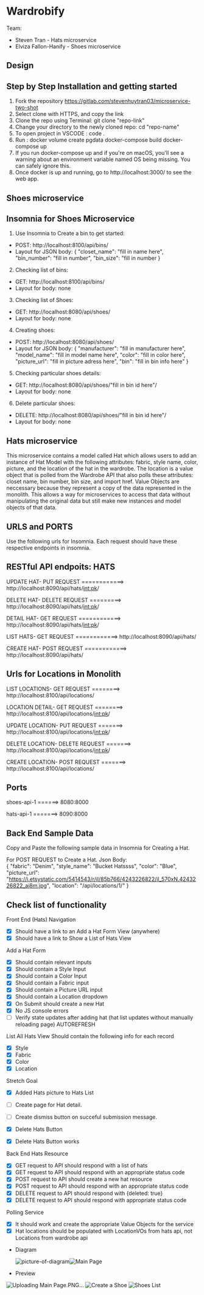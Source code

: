 # Wardrobify

Team:

- Steven Tran - Hats microservice
- Elviza Fallon-Hanify - Shoes microservice

## Design

## Step by Step Installation and getting started

1. Fork the repository https://gitlab.com/stevenhuytran03/microservice-two-shot
2. Select clone with HTTPS, and copy the link
3. Clone the repo using Terminal: git clone "repo-link"
4. Change your directory to the newly cloned repo: cd "repo-name"
5. To open project in VSCODE : code .
6. Run : docker volume create pgdata
   docker-compose build
   docker-compose up
7. If you run docker-compose up and if you're on macOS, you'll see a warning about an
   environment variable named OS being missing. You can safely ignore this.
8. Once docker is up and running, go to http://localhost:3000/ to see the web app.

## Shoes microservice

## Insomnia for Shoes Microservice

1. Use Insomnia to Create a bin to get started:

- POST: http://localhost:8100/api/bins/
- Layout for JSON body: {
  "closet_name": "fill in name here",
  "bin_number": "fill in number",
  "bin_size": "fill in number
  }

2. Checking list of bins:

- GET: http://localhost:8100/api/bins/
- Layout for body: none

3. Checking list of Shoes:

- GET: http://localhost:8080/api/shoes/
- Layout for body: none

4. Creating shoes:

- POST: http://localhost:8080/api/shoes/
- Layout for JSON body: {
  "manufacturer": "fill in manufacturer here",
  "model_name": "fill in model name here",
  "color": "fill in color here",
  "picture_url": "fill in picture adress here",
  "bin": "fill in bin info here"
  }

5. Checking particular shoes details:

- GET: http://localhost:8080/api/shoes/"fill in bin id here"/
- Layout for body: none

6. Delete particular shoes:

- DELETE: http://localhost:8080/api/shoes/"fill in bin id here"/
- Layout for body: none

## Hats microservice

This microservice contains a model called Hat which allows users to add an instance of Hat Model with the following attributes: fabric, style name, color, picture, and the location of the hat in the wardrobe. The location is a value object that is polled from the Wardrobe API that also polls these attributes: closet name, bin number, bin size, and import href. Value Objects are neccessary because they represent a copy of the data represented in the monolith. This allows a way for microservices to access that data without manipulating the original data but still make new instances and model objects of that data.

## URLS and PORTS

Use the following urls for Insomnia. Each request should have these respective endpoints in insomnia.

## RESTful API endpoits: HATS

UPDATE HAT- PUT REQUEST ============> http://localhost:8090/api/hats/<int:pk>/

DELETE HAT- DELETE REQUEST =========> http://localhost:8090/api/hats/<int:pk>/

DETAIL HAT- GET REQUEST ============> http://localhost:8090/api/hats/<int:pk>/

LIST HATS- GET REQUEST ============> http://localhost:8090/api/hats/

CREATE HAT- POST REQUEST ============> http://localhost:8090/api/hats/

## Urls for Locations in Monolith

LIST LOCATIONS- GET REQUEST ========> http://localhost:8100/api/locations/

LOCATION DETAIL- GET REQUEST ========> http://localhost:8100/api/locations/<int:pk>/

UPDATE LOCATION- PUT REQUEST =======> http://localhost:8100/api/locations/<int:pk>/

DELETE LOCATION- DELETE REQUEST =======> http://localhost:8100/api/locations/<int:pk>/

CREATE LOCATION- POST REQUEST =======> http://localhost:8100/api/locations/

## Ports

shoes-api-1 ======> 8080:8000

hats-api-1 =======> 8090:8000

## Back End Sample Data

Copy and Paste the following sample data in Insomnia for Creating a Hat.

For POST REQUEST to Create a Hat.
Json Body:
<br>
{
"fabric": "Denim",
"style_name": "Bucket Hatssss",
"color": "Blue",
"picture_url": "https://i.etsystatic.com/5414543/r/il/85b766/4243226822/il_570xN.4243226822_aj8m.jpg",
"location": "/api/locations/1/"
}

## Check list of functionality

Front End (Hats)
Navigation

- [x] Should have a link to an Add a Hat Form View (anywhere)
- [x] Should have a link to Show a List of Hats View

Add a Hat Form

- [x] Should contain relevant inputs
- [x] Should contain a Style Input
- [x] Should contain a Color Input
- [x] Should contain a Fabric input
- [x] Should contain a Picture URL input
- [x] Should contain a Location dropdown
- [x] On Submit should create a new Hat
- [x] No JS console errors
- [ ] Verify state updates after adding hat (hat list updates without manually reloading page) AUTOREFRESH

List All Hats View
Should contain the following info for each record

- [x] Style
- [x] Fabric
- [x] Color
- [x] Location

Stretch Goal

- [x] Added Hats picture to Hats List
- [ ] Create page for Hat detail.
- [ ] Create dismiss button on succeful submission message.

- [x] Delete Hats Button
- [x] Delete Hats Button works

Back End
Hats Resource

- [x] GET request to API should respond with a list of hats
- [x] GET request to API should respond with an appropriate status code
- [x] POST request to API should create a new hat resource
- [x] POST request to API should respond with an appropriate status code
- [x] DELETE request to API should respond with {deleted: true}
- [x] DELETE request to API should respond with appropriate status code

Polling Service

- [x] It should work and create the appropriate Value Objects for the service
- [x] Hat locations should be populated with LocationVOs from hats api, not Locations from wardrobe api

- Diagram

  ![picture-of-diagram](https://gitlab.com/stevenhuytran03/microservice-two-shot/-/blob/main/Diagram%20Overview.png)![Main Page](https://user-images.githubusercontent.com/114505839/221970850-46723cef-155e-48a0-8077-f3f1409de68c.PNG)

- Preview

![Uploading Main Page.PNG…]()
![Create a Shoe](https://user-images.githubusercontent.com/114505839/221970949-40eacbe4-4861-4dd7-bcce-d695d423c25e.PNG)
![Shoes List](https://user-images.githubusercontent.com/114505839/221970995-4a3632a7-a3fd-430b-999c-823f3f98c7f9.PNG)

